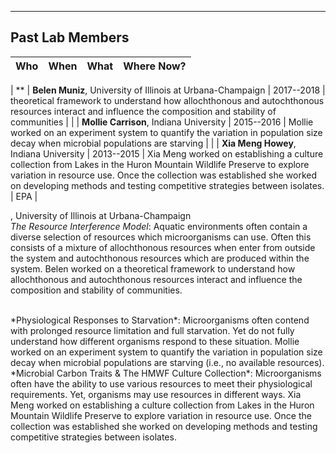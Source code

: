 
---
##  Past Lab Members



| Who                                                         | When       |                                                                                                                                  What                                                                                                                                   | Where Now? |
| ----------------------------------------------------------- | :--------- | :---------------------------------------------------------------------------------------------------------------------------------------------------------------------------------------------------------------------------------------------------------------------: | :--------- |

| ** 
| **Belen Muniz**, University of Illinois at Urbana-Champaign | 2017--2018 |                                                          theoretical framework to understand how allochthonous and autochthonous resources interact and influence the composition and stability of communities                                                          |            |
| **Mollie Carrison**, Indiana University                     | 2015--2016 |                                                                    Mollie worked on an experiment system to quantify the variation in population size decay when microbial populations are starving                                                                     |            |
| **Xia Meng Howey**, Indiana University                      | 2013--2015 | Xia Meng worked on establishing a culture collection from Lakes in the Huron Mountain Wildlife Preserve to explore variation in resource use. Once the collection was established she worked on developing methods and testing competitive strategies between isolates. | EPA        |

, University of Illinois at Urbana-Champaign<br>
*The Resource Interference Model*: Aquatic environments often contain a diverse selection of resources which microorganisms can use. Often this consists of a mixture of allochthonous resources when enter from outside the system and autochthonous resources which are produced within the system. Belen worked on a theoretical framework to understand how allochthonous and autochthonous resources interact and influence the composition and stability of communities.

 <br>
*Physiological Responses to Starvation*: Microorganisms often contend with prolonged resource limitation and full starvation. Yet do not fully understand how different organisms respond to these situation. Mollie worked on an experiment system to quantify the variation in population size decay when microbial populations are starving (i.e., no available resources).

 <br>
*Microbial Carbon Traits & The HMWF Culture Collection*: Microorganisms often have the ability to use various resources to meet their physiological requirements. Yet, organisms may use resources in different ways. Xia Meng worked on establishing a culture collection from Lakes in the Huron Mountain Wildlife Preserve to explore variation in resource use. Once the collection was established she worked on developing methods and testing competitive strategies between isolates.

